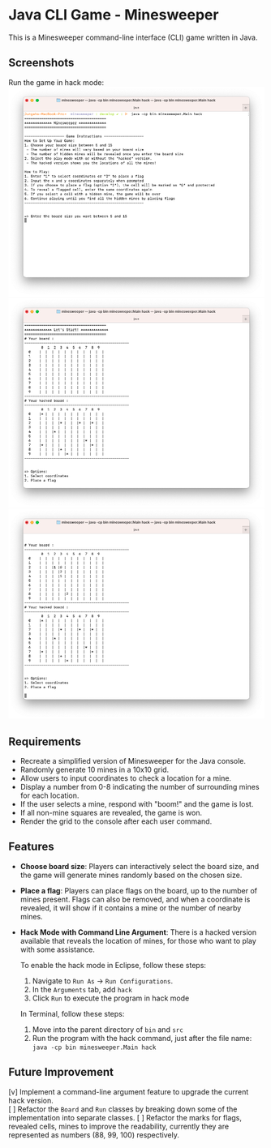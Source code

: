 # Java CLI Game - Minesweeper

This is a Minesweeper command-line interface (CLI) game written in Java.

## Screenshots

Run the game in hack mode:
![](./screenshots/game_1.png)
![](./screenshots/game_2.png)
![](./screenshots/game_3.png)

## Requirements

- Recreate a simplified version of Minesweeper for the Java console.
- Randomly generate 10 mines in a 10x10 grid.
- Allow users to input coordinates to check a location for a mine.
- Display a number from 0-8 indicating the number of surrounding mines for each location.
- If the user selects a mine, respond with "boom!" and the game is lost.
- If all non-mine squares are revealed, the game is won.
- Render the grid to the console after each user command.

## Features

- **Choose board size**: Players can interactively select the board size, and the game will generate mines randomly based on the chosen size.
- **Place a flag**: Players can place flags on the board, up to the number of mines present. Flags can also be removed, and when a coordinate is revealed, it will show if it contains a mine or the number of nearby mines.
- **Hack Mode with Command Line Argument**: There is a hacked version available that reveals the location of mines, for those who want to play with some assistance.

  To enable the hack mode in Eclipse, follow these steps:

  1. Navigate to `Run As` -> `Run Configurations`.
  2. In the `Arguments` tab, add `hack`
  3. Click `Run` to execute the program in hack mode

  In Terminal, follow these steps:

  1. Move into the parent directory of `bin` and `src`
  2. Run the program with the hack command, just after the file name: `java -cp bin minesweeper.Main hack`

## Future Improvement

[v] Implement a command-line argument feature to upgrade the current hack version.<br />
[ ] Refactor the `Board` and `Run` classes by breaking down some of the implementation into separate classes.
[ ] Refactor the marks for flags, revealed cells, mines to improve the readability, currently they are represented as numbers (88, 99, 100) respectively.
